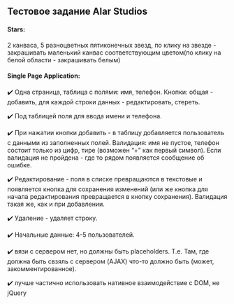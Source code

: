 ## Тестовое задание Alar Studios

#### Stars:

2 канваса, 5 разноцветных пятиконечных звезд, по клику на звезде - закрашивать маленький канвас соответствующим цветом(по клику на белой области - закрашивать белым)

#### Single Page Application:

:heavy_check_mark: Одна страница, таблица с полями: имя, телефон. Кнопки: общая - добавить, для каждой строки данных - редактировать, стереть.

:heavy_check_mark: Под таблицей поля для ввода имени и телефона.

:heavy_check_mark: При нажатии кнопки добавить - в таблицу добавляется пользователь с данными из заполненных полей. Валидация: имя не пустое, телефон состоит только из цифр, тире (возможен “+” как первый символ).
Если валидация не пройдена - где то рядом появляется сообщение об ошибке.

:heavy_check_mark: Редактирование - поля в списке превращаются в текстовые и появляется кнопка для сохранения изменений (или же кнопка для начала редактирования превращается в кнопку сохранения). Валидация такая же,
как и при добавлении.

:heavy_check_mark: Удаление - удаляет строку.

:heavy_check_mark: Начальные данные: 4-5 пользователей.

:heavy_check_mark: вязи с сервером нет, но должны быть placeholders. Т.е. Там, где должна быть свзяль с сервером (AJAX) что-то должно быть (может, закомментированное).

:heavy_check_mark: лучше частично использовать нативное взаимодействие с DOM, не jQuery
